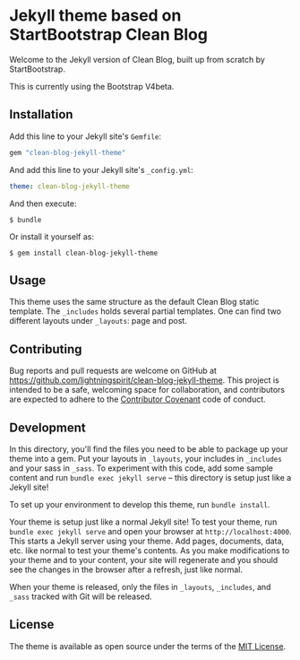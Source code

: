# Jekyll theme based on StartBootstrap Clean Blog

 Welcome to the Jekyll version of Clean Blog, built up from scratch by StartBootstrap.

 This is currently using the Bootstrap V4beta.


## Installation

Add this line to your Jekyll site's `Gemfile`:

```ruby
gem "clean-blog-jekyll-theme"
```

And add this line to your Jekyll site's `_config.yml`:

```yaml
theme: clean-blog-jekyll-theme
```

And then execute:

    $ bundle

Or install it yourself as:

    $ gem install clean-blog-jekyll-theme

## Usage

This theme uses the same structure as the default Clean Blog static template. The `_includes` holds
several partial templates. One can find two different layouts under `_layouts`: page and post.

## Contributing

Bug reports and pull requests are welcome on GitHub at https://github.com/lightningspirit/clean-blog-jekyll-theme. This project is intended to be a safe, welcoming space for collaboration, and contributors are expected to adhere to the [Contributor Covenant](http://contributor-covenant.org) code of conduct.

## Development

In this directory, you'll find the files you need to be able to package up your theme into a gem. Put your layouts in `_layouts`, your includes in `_includes` and your sass in `_sass`. To experiment with this code, add some sample content and run `bundle exec jekyll serve` – this directory is setup just like a Jekyll site!

To set up your environment to develop this theme, run `bundle install`.

Your theme is setup just like a normal Jekyll site! To test your theme, run `bundle exec jekyll serve` and open your browser at `http://localhost:4000`. This starts a Jekyll server using your theme. Add pages, documents, data, etc. like normal to test your theme's contents. As you make modifications to your theme and to your content, your site will regenerate and you should see the changes in the browser after a refresh, just like normal.

When your theme is released, only the files in `_layouts`, `_includes`, and `_sass` tracked with Git will be released.

## License

The theme is available as open source under the terms of the [MIT License](https://opensource.org/licenses/MIT).

